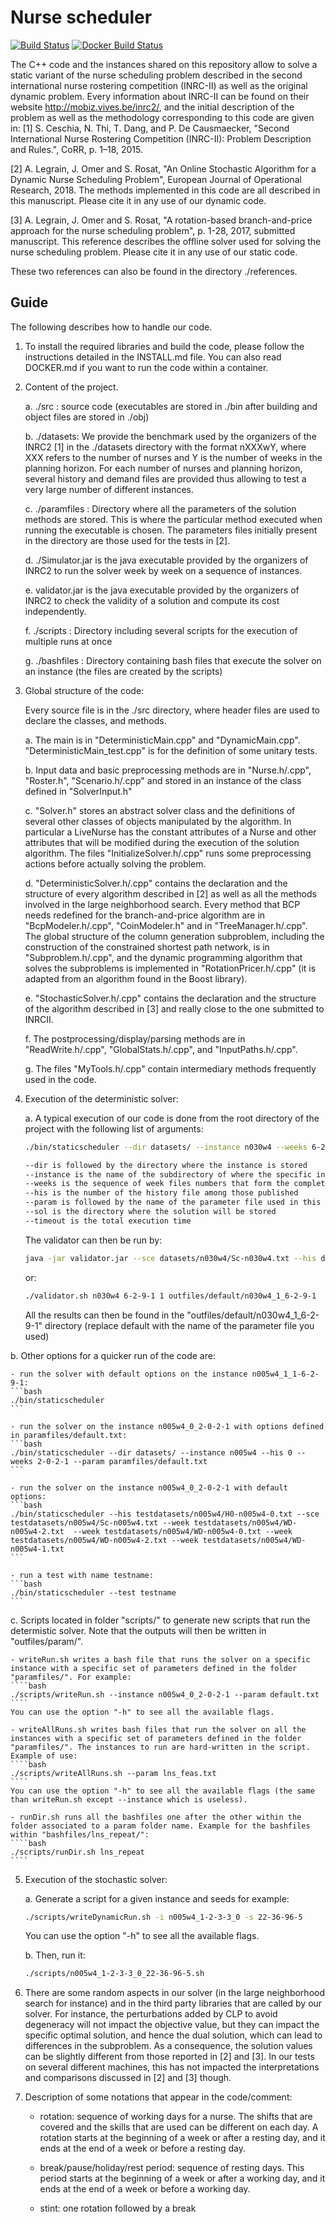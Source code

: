 # Nurse scheduler

[![Build Status](https://travis-ci.org/legraina/NurseScheduler.svg?branch=master)](https://travis-ci.org/legraina/NurseScheduler)
[![Docker Build Status](https://img.shields.io/docker/build/legraina/nurse-scheduler.svg)](https://hub.docker.com/r/legraina/nurse-scheduler/)


The C++ code and the instances shared on this repository allow to solve a static variant of the nurse scheduling problem described in the second international nurse rostering competition (INRC-II) as well as the original dynamic problem.
Every information about INRC-II can be found on their website http://mobiz.vives.be/inrc2/, and the initial description of the problem as well as the methodology corresponding to this code are given in:
[1] S. Ceschia, N. Thi, T. Dang, and P. De Causmaecker, "Second International Nurse Rostering Competition (INRC-II): Problem Description and Rules.", CoRR, p. 1–18, 2015.

[2] A. Legrain, J. Omer and S. Rosat, "An Online Stochastic Algorithm for a Dynamic Nurse Scheduling Problem", European Journal of Operational Research, 2018. The methods implemented in this code are all described in this manuscript. Please cite it in any use of our dynamic code.

[3] A. Legrain, J. Omer and S. Rosat, "A rotation-based branch-and-price approach for the nurse scheduling problem", p. 1-28, 2017, submitted manuscript. This reference describes the offline solver used for solving the nurse scheduling problem. Please cite it in any use of our static code.

These two references can also be found in the directory ./references.

Guide
------------------

The following describes how to handle our code.

1. To install the required libraries and build the code, please follow the instructions detailed in the INSTALL.md file. You can also read DOCKER.md if you want to run the code within a container.

2. Content of the project.

	a. ./src : source code (executables are stored in ./bin after building and object files are stored in ./obj)

	b. ./datasets: We provide the benchmark used by the organizers of the INRC2 [1] in the ./datasets directory with the format nXXXwY, where XXX refers to the number of nurses and Y is the number of weeks in the planning horizon. For each number of nurses and planning horizon, several history and demand files are provided thus allowing to test a very large number of different instances.

	c. ./paramfiles : Directory where all the parameters of the solution methods are stored. This is where the particular method executed when running the executable is chosen. The parameters files initially present in the directory are those used for the tests in [2].

	d. ./Simulator.jar is the java executable provided by the organizers of INRC2 to run the solver week by week on a sequence of instances.

	e. validator.jar is the java executable provided by the organizers of INRC2 to check the validity of a solution and compute its cost independently.

	f. ./scripts : Directory including several scripts for the execution of multiple runs at once

	g. ./bashfiles : Directory containing bash files that execute the solver on an instance (the files are created by the scripts)

3. Global structure of the code:

	Every source file is in the ./src directory, where header files are used to declare the classes, and methods.

	a. The main is in "DeterministicMain.cpp" and "DynamicMain.cpp". "DeterministicMain_test.cpp" is for the definition of some unitary tests.

	b. Input data and basic preprocessing methods are in "Nurse.h/.cpp", "Roster.h", "Scenario.h/.cpp" and stored in an instance of the class defined in "SolverInput.h"

	c. "Solver.h" stores an abstract solver class and the definitions of several other classes of objects manipulated by the algorithm. In particular a LiveNurse has the constant attributes of a Nurse and other attributes that will be modified during the execution of the solution algorithm. The files "InitializeSolver.h/.cpp" runs some preprocessing actions before actually solving the problem.

	d. "DeterministicSolver.h/.cpp" contains the declaration and the structure of every algorithm described in [2] as well as all the methods involved in the large neighborhood search. Every method that BCP needs redefined for the branch-and-price algorithm are in "BcpModeler.h/.cpp", "CoinModeler.h" and in "TreeManager.h/.cpp". The global structure of the column generation subproblem, including the construction of the constrained shortest path network, is in "Subproblem.h/.cpp", and the dynamic programming algorithm that solves the subproblems is implemented in "RotationPricer.h/.cpp" (it is adapted from an algorithm found in the Boost library).

	e. "StochasticSolver.h/.cpp" contains the declaration and the structure of the algorithm described in [3] and really close to the one submitted to INRCII.

	f. The postprocessing/display/parsing methods are in "ReadWrite.h/.cpp", "GlobalStats.h/.cpp", and "InputPaths.h/.cpp".

	g. The files "MyTools.h/.cpp" contain intermediary methods frequently used in the code.

4. Execution of the deterministic solver:

	a. A typical execution of our code is done from the root directory of the project with the following list of arguments:

	```bash
	./bin/staticscheduler --dir datasets/ --instance n030w4 --weeks 6-2-9-1 --his 1 --param paramfiles/default.txt --sol outfiles/default/n030w4_1_6-2-9-1 --timeout 780

	--dir is followed by the directory where the instance is stored
	--instance is the name of the subdirectory of where the specific instance is stored
	--weeks is the sequence of week files numbers that form the complete horizon
	--his is the number of the history file among those published
	--param is followed by the name of the parameter file used in this run
	--sol is the directory where the solution will be stored
	--timeout is the total execution time
	```

	The validator can then be run by:
	```bash
	java -jar validator.jar --sce datasets/n030w4/Sc-n030w4.txt --his datasets/n030w4/H0-n030w4-1.txt --weeks datasets/n030w4/WD-n030w4-6.txt datasets/n030w4/WD-n030w4-2.txt datasets/n030w4/WD-n030w4-9.txt datasets/n030w4/WD-n030w4-1.txt --sols outfiles/default/n030w4_1_6-2-9-1/sol-week0.txt outfiles/default/n030w4_1_6-2-9-1/sol-week1.txt outfiles/default/n030w4_1_6-2-9-1/sol-week2.txt outfiles/default/n030w4_1_6-2-9-1/sol-week3.txt > outfiles/default/n030w4_1_6-2-9-1/validator.txt
	```
	or:
	```bash
	./validator.sh n030w4 6-2-9-1 1 outfiles/default/n030w4_1_6-2-9-1
	```

	All the results can then be found in the "outfiles/default/n030w4_1_6-2-9-1" directory (replace default with the name of the parameter file you used)

  b. Other options for a quicker run of the code are:

	- run the solver with default options on the instance n005w4_1_1-6-2-9-1:
	```bash
	./bin/staticscheduler
	```

	- run the solver on the instance n005w4_0_2-0-2-1 with options defined in paramfiles/default.txt:
	```bash
	./bin/staticscheduler --dir datasets/ --instance n005w4 --his 0 --weeks 2-0-2-1 --param paramfiles/default.txt
	```

	- run the solver on the instance n005w4_0_2-0-2-1 with default options:
	```bash
	./bin/staticscheduler --his testdatasets/n005w4/H0-n005w4-0.txt --sce testdatasets/n005w4/Sc-n005w4.txt --week testdatasets/n005w4/WD-n005w4-2.txt  --week testdatasets/n005w4/WD-n005w4-0.txt --week testdatasets/n005w4/WD-n005w4-2.txt --week testdatasets/n005w4/WD-n005w4-1.txt
	```

	- run a test with name testname:
	```bash
	./bin/staticscheduler --test testname
	```

  c. Scripts located in folder "scripts/" to generate new scripts that run the determistic solver. Note that the outputs will then be written in "outfiles/param/".

	- writeRun.sh writes a bash file that runs the solver on a specific instance with a specific set of parameters defined in the folder "paramfiles/". For example:
	````bash
	./scripts/writeRun.sh --instance n005w4_0_2-0-2-1 --param default.txt
	````
	You can use the option "-h" to see all the available flags.

	- writeAllRuns.sh writes bash files that run the solver on all the instances with a specific set of parameters defined in the folder "paramfiles/". The instances to run are hard-written in the script. Example of use:
	````bash
	./scripts/writeAllRuns.sh --param lns_feas.txt
	````
	You can use the option "-h" to see all the available flags (the same than writeRun.sh except --instance which is useless).

	- runDir.sh runs all the bashfiles one after the other within the folder associated to a param folder name. Example for the bashfiles within "bashfiles/lns_repeat/":
	````bash
	./scripts/runDir.sh lns_repeat
	````

5. Execution of the stochastic solver:

	a. Generate a script for a given instance and seeds for example:
	````bash
	./scripts/writeDynamicRun.sh -i n005w4_1-2-3-3_0 -s 22-36-96-5
	````
	You can use the option "-h" to see all the available flags.

	b. Then, run it:
	````bash
	./scripts/n005w4_1-2-3-3_0_22-36-96-5.sh
	````

6. There are some random aspects in our solver (in the large neighborhood search for instance) and in the third party libraries that are called by our solver. For instance, the perturbations added by CLP to avoid degeneracy will not impact the objective value, but they can impact the specific optimal solution, and hence the dual solution, which can lead to differences in the subproblem. As a consequence, the solution values can be slightly different from those reported in [2] and [3]. In our tests on several different machines, this has not impacted the interpretations and comparisons discussed in [2] and [3] though.

7. Description of some notations that appear in the code/comment:

	- rotation: sequence of working days for a nurse. The shifts that are covered and the skills that are used can be different on each day. A rotation starts at the beginning of a week or after a resting day, and it ends at the end of a week or before a resting day.

	- break/pause/holiday/rest period: sequence of resting days. This period starts at the beginning of a week or after a working day, and it ends at the end of a week or before a working day.

	- stint: one rotation followed by a break
